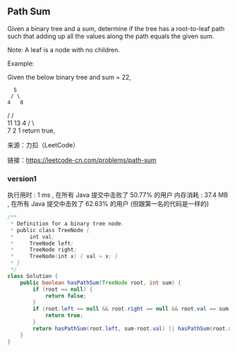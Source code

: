 ## Path Sum
Given a binary tree and a sum, determine if the tree has a root-to-leaf path such that adding up all the values along the path equals the given sum.

Note: A leaf is a node with no children.

Example:

Given the below binary tree and sum = 22,

      5
     / \
    4   8
   /   / \
  11  13  4
 /  \      \
7    2      1
return true,

来源：力扣（LeetCode）

链接：https://leetcode-cn.com/problems/path-sum

### version1 

执行用时 :
1 ms
, 在所有 Java 提交中击败了
50.77%
的用户
内存消耗 :
37.4 MB
, 在所有 Java 提交中击败了
62.63%
的用户
(但跟第一名的代码是一样的)
```java
/**
 * Definition for a binary tree node.
 * public class TreeNode {
 *     int val;
 *     TreeNode left;
 *     TreeNode right;
 *     TreeNode(int x) { val = x; }
 * }
 */
class Solution {
    public boolean hasPathSum(TreeNode root, int sum) {
        if (root == null) {
            return false;
        }
        if (root.left == null && root.right == null && root.val == sum) {
            return true;
        }
        return hasPathSum(root.left, sum-root.val) || hasPathSum(root.right, sum-root.val);
    }
}

```